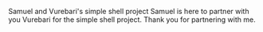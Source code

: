 Samuel and Vurebari's simple shell project
Samuel is here to partner with you Vurebari for the simple shell project. 
Thank you for partnering with me.
